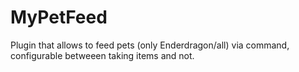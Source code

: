 # MyPetFeed

Plugin that allows to feed pets (only Enderdragon/all) via command, configurable betweeen taking items and not.
